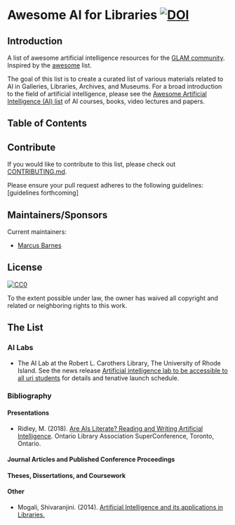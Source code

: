 # Awesome AI for Libraries [![DOI](https://zenodo.org/badge/132942903.svg)](https://zenodo.org/badge/latestdoi/132942903)
## Introduction
A list of awesome artificial intelligence resources for the [GLAM community](https://en.wikipedia.org/wiki/GLAM_(industry_sector)).  Inspired by the [awesome](https://github.com/sindresorhus/awesome) list.

The goal of this list is to create a curated list of various materials related to AI in Galleries, Libraries, Archives, and Museums.  For a broad introduction to the field of artificial intelligence, please see the [Awesome Artificial Intelligence (AI) list](https://github.com/owainlewis/awesome-artificial-intelligence) of AI courses, books, video lectures and papers.

## Table of Contents
## Contribute
If you would like to contribute to this list, please check out [CONTRIBUTING.md](CONTRIBUTING.md).

Please ensure your pull request adheres to the following guidelines:
\[guidelines forthcoming\]

## Maintainers/Sponsors

Current maintainers:

* [Marcus Barnes](https://github.com/MarcusBarnes)

## License

[![CC0](http://mirrors.creativecommons.org/presskit/buttons/88x31/svg/cc-zero.svg)](https://creativecommons.org/publicdomain/zero/1.0/)

To the extent possible under law, the owner has waived all copyright and related or neighboring rights to this work.

## The List
### AI Labs
* The AI Lab at the Robert L. Carothers Library, The University of Rhode Island.  See the news release [Artificial intelligence lab to be accessible to all uri students](https://web.uri.edu/engineering/ai-lab-to-be-accessible-to-all-uri-students/) for details and tenative launch schedule.

### Bibliography
#### Presentations
* Ridley, M. (2018). [Are AIs Literate? Reading and Writing Artificial Intelligence](https://www.dropbox.com/s/04z8fexen2je12i/AI%20Literacy%20OLA%20SC%202018.pptx?dl=0). Ontario Library Association SuperConference, Toronto, Ontario.
#### Journal Articles and Published Conference Proceedings
#### Theses, Dissertations, and Coursework
#### Other

* Mogali, Shivaranjini. (2014). [Artificial Intelligence and its applications in Libraries.](https://www.researchgate.net/publication/287878456_Artificial_Intelligence_and_its_applications_in_Libraries)

